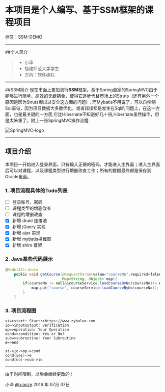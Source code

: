 ﻿# 本项目是个人编写、基于SSM框架的课程项目

标签：SSM-DEMO

------
##个人简介
> * 小泽
> * 福建师范大学学生
> * 方向：软件编程

------
##SSM简介
现在市面上更加流行**SSM**框架，基于Spring自家的SpringMVC由于能够进行简单、高效的无缝耦合，使得它逐步代替市场上的Struts（还有另外一个原因是因为Struts爆出过安全这方面的问题）；而Mybatis不用说了，可以自控制Sql语句，因为项目数据大多数优化，或者错误都是发生在Sql的问题上，在这一方面，也是最关键的一方面,它比Hibernate不知道好几十倍,Hibernate虽然操作，但是太笨重了。附上一张SpringMVC操作流程

![SpringMVC-logo](http://wx4.sinaimg.cn/mw690/cf495cdcgy1fcoq54uzz4j20hs0aa74k.jpg)

------

## 项目介绍

本项目一开始进入登录界面，只有输入正确的密码，才能进入主界面；进入主界面后可以对课程，以及课程类型进行增删改查工作；所有的数据最终都是保存到Oracle里面。

### 1. 项目流程具体的Todo列表

- [ ] 登录账号、密码
- [ ] 课程类型的增删改查
- [ ] 课程的增删改查
- [x] 新增 druid 连接池
- [x] 新增 jQuery 实现
- [x] 新增 ajax 实现
- [x] 新增 mybatis拦截器
- [x] 新增 shiro 框架

### 2. Java某些代码展示

```java
@ModelAttribute
    public void getCourse(@RequestParam(value="courseNo",required=false) String courseNo,
                          Map<String, Object> map){
        if(courseNo != null&&courseService.loadCourseByNo(courseNo)!= null){
            map.put("course", courseService.loadCourseByNo(courseNo));
        }
    }
```

### 3. 项目流程图

```flow
st=>start: Start:>https://www.zybuluo.com
io=>inputoutput: verification
op=>operation: Your Operation
cond=>condition: Yes or No?
sub=>subroutine: Your Subroutine
e=>end

st->io->op->cond
cond(yes)->e
cond(no)->sub->io
```

------

由于时间限制，以后会继续更改的！

小泽 [@xiaoze][3]
2016 年 07月 07日

[3]: http://weibo.com/3477691612/profile?topnav=1&wvr=6&is_all=1


